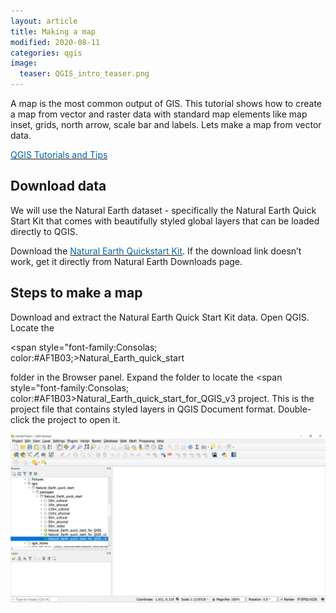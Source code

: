 ```yaml
---
layout: article
title: Making a map
modified: 2020-08-11
categories: qgis
image:
  teaser: QGIS_intro_teaser.png
---
```

A map is the most common output of GIS. This tutorial shows how to create a map from vector and raster data with standard map elements like map inset, grids, north arrow, scale bar and labels.
Lets make a map from vector data.


 [<span style="color:#0564A0">QGIS Tutorials and Tips</span>](https://www.qgistutorials.com/en/docs/introduction.html)

## Download data

We will use the Natural Earth dataset - specifically the Natural Earth Quick Start Kit that comes with beautifully styled global layers that can be loaded directly to QGIS.

Download the [<span style="color:#0564A0">Natural Earth Quickstart Kit</span>](https://naciscdn.org/naturalearth/packages/Natural_Earth_quick_start.zip). If the download link doesn’t work, get it directly from Natural Earth Downloads page.



## Steps to make a map

Download and extract the Natural Earth Quick Start Kit data. Open QGIS. Locate the

<span style="font-family:Consolas; color:#AF1B03;>Natural_Earth_quick_start</span> 

folder in the Browser panel. Expand the folder to locate the <span style="font-family:Consolas; color:#AF1B03>Natural_Earth_quick_start_for_QGIS_v3</span> project. This is the project file that contains styled layers in QGIS Document format. Double-click the project to open it.

![image of browse data](../../images/2_browse_data.png)
